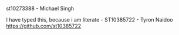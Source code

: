 st10273388 - Michael Singh 

I have typed this, because i am literate - ST10385722 - Tyron Naidoo
https://github.com/st10385722
